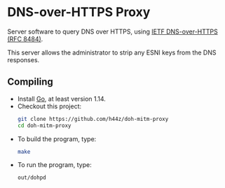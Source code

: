 DNS-over-HTTPS Proxy
====================

Server software to query DNS over HTTPS, using [IETF DNS-over-HTTPS (RFC 8484)](https://www.rfc-editor.org/rfc/rfc8484.txt).

This server allows the administrator to strip any ESNI keys from the DNS responses.

## Compiling
- Install [Go](https://golang.org), at least version 1.14.
- Checkout this project:
  ```bash
  git clone https://github.com/h44z/doh-mitm-proxy
  cd doh-mitm-proxy
  ```
- To build the program, type:
  ```bash
  make
  ```
- To run the program, type:
  ```bash
  out/dohpd
  ```